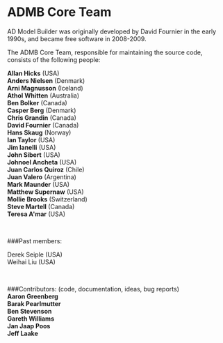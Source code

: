 #  ADMB Core Team

AD Model Builder was originally developed by David Fournier in the early 1990s, and became free software in 2008-2009.

The ADMB Core Team, responsible for maintaining the source code, consists of the following people:

**Allan Hicks** (USA)  
**Anders Nielsen** (Denmark)  
**Arni Magnusson** (Iceland)  
**Athol Whitten** (Australia)  
**Ben Bolker** (Canada)  
**Casper Berg** (Denmark)  
**Chris Grandin** (Canada)  
**David Fournier** (Canada)  
**Hans Skaug** (Norway)  
**Ian Taylor** (USA)  
**Jim Ianelli** (USA)  
**John Sibert** (USA)  
**Johnoel Ancheta** (USA)  
**Juan Carlos Quiroz** (Chile)  
**Juan Valero** (Argentina)  
**Mark Maunder** (USA)  
**Matthew Supernaw** (USA)  
**Mollie Brooks** (Switzerland)  
**Steve Martell** (Canada)  
**Teresa A'mar** (USA)

 

###Past members:

Derek Seiple (USA)  
Weihai Liu (USA)

 

###Contributors:
(code, documentation, ideas, bug reports)  
**Aaron Greenberg**  
**Barak Pearlmutter**  
**Ben Stevenson**  
**Gareth Williams**  
**Jan Jaap Poos**  
**Jeff Laake**  
